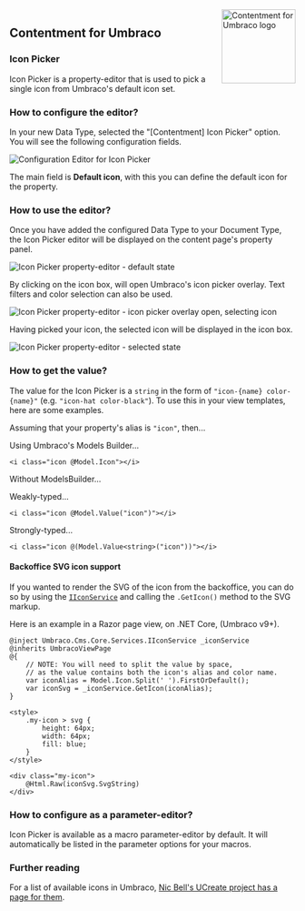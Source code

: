 <img src="../assets/img/logo.png" alt="Contentment for Umbraco logo" title="A state of Umbraco happiness." height="130" align="right">

## Contentment for Umbraco

### Icon Picker

Icon Picker is a property-editor that is used to pick a single icon from Umbraco's default icon set.


### How to configure the editor?

In your new Data Type, selected the "[Contentment] Icon Picker" option. You will see the following configuration fields.

![Configuration Editor for Icon Picker](icon-picker--configuration-editor.png)

The main field is **Default icon**, with this you can define the default icon for the property.


### How to use the editor?

Once you have added the configured Data Type to your Document Type, the Icon Picker editor will be displayed on the content page's property panel.

![Icon Picker property-editor - default state](icon-picker--property-editor-01.png)

By clicking on the icon box, will open Umbraco's icon picker overlay. Text filters and color selection can also be used.

![Icon Picker property-editor - icon picker overlay open, selecting icon](icon-picker--property-editor-02.png)

Having picked your icon, the selected icon will be displayed in the icon box.

![Icon Picker property-editor - selected state](icon-picker--property-editor-03.png)


### How to get the value?

The value for the Icon Picker is a `string` in the form of `"icon-{name} color-{name}"` (e.g. `"icon-hat color-black"`). To use this in your view templates, here are some examples.

Assuming that your property's alias is `"icon"`, then...

Using Umbraco's Models Builder...

```cshtml
<i class="icon @Model.Icon"></i>
```

Without ModelsBuilder...

Weakly-typed...

```cshtml
<i class="icon @Model.Value("icon")"></i>
```

Strongly-typed...

```cshtml
<i class="icon @(Model.Value<string>("icon"))"></i>
```

#### Backoffice SVG icon support

If you wanted to render the SVG of the icon from the backoffice, you can do so by using the [`IIconService`](https://github.com/umbraco/Umbraco-CMS/blob/release-10.0.0/src/Umbraco.Core/Services/IIconService.cs) and calling the `.GetIcon()` method to the SVG markup.

Here is an example in a Razor page view, on .NET Core, (Umbraco v9+).

```cshtml
@inject Umbraco.Cms.Core.Services.IIconService _iconService
@inherits UmbracoViewPage
@{
    // NOTE: You will need to split the value by space,
    // as the value contains both the icon's alias and color name.
    var iconAlias = Model.Icon.Split(' ').FirstOrDefault();
    var iconSvg = _iconService.GetIcon(iconAlias);
}

<style>
    .my-icon > svg {
        height: 64px;
        width: 64px;
        fill: blue;
    }
</style>

<div class="my-icon">
    @Html.Raw(iconSvg.SvgString)
</div>
```


### How to configure as a parameter-editor?

Icon Picker is available as a macro parameter-editor by default. It will automatically be listed in the parameter options for your macros.


### Further reading

For a list of available icons in Umbraco, [Nic Bell's UCreate project has a page for them](https://nicbell.github.io/ucreate/icons.html).
